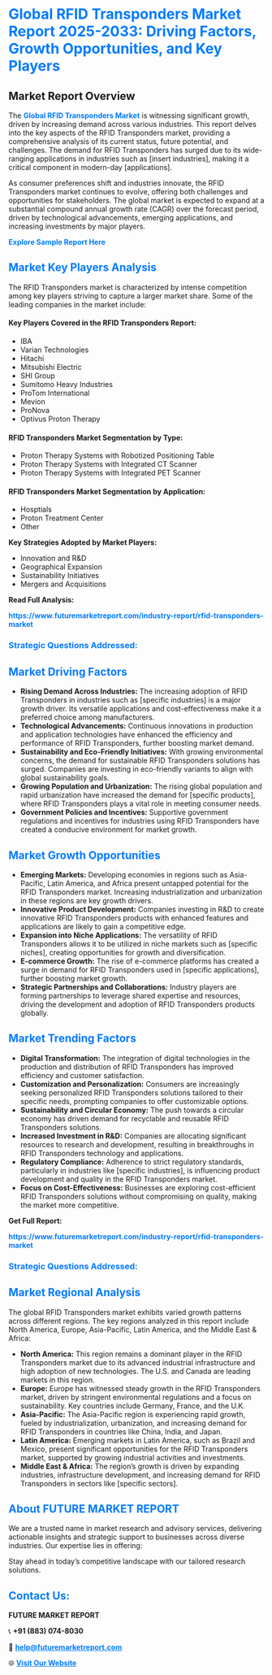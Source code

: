 <h1 style="color: #007BFF;">Global RFID Transponders Market Report 2025-2033: Driving Factors, Growth Opportunities, and Key Players</h1>

<section id="overview">
<h2>Market Report Overview</h2>
<p>The <a href="https://www.futuremarketreport.com/industry-report/rfid-transponders-market" style="color: #007BFF; text-decoration: none;"><strong>Global RFID Transponders Market</strong></a> is witnessing significant growth, driven by increasing demand across various industries. This report delves into the key aspects of the RFID Transponders market, providing a comprehensive analysis of its current status, future potential, and challenges. The demand for RFID Transponders has surged due to its wide-ranging applications in industries such as [insert industries], making it a critical component in modern-day [applications].</p>
<p>As consumer preferences shift and industries innovate, the RFID Transponders market continues to evolve, offering both challenges and opportunities for stakeholders. The global market is expected to expand at a substantial compound annual growth rate (CAGR) over the forecast period, driven by technological advancements, emerging applications, and increasing investments by major players.</p>
</section>

<section id="overview">
<p><a href="https://www.futuremarketreport.com/request-sample/reportId=32484" style="color: #007BFF; text-decoration: none;"><strong>Explore Sample Report Here</strong></a></p>
</section>

<section id="key-players">
<h2 style="color: #007BFF;">Market Key Players Analysis</h2>
<p>The RFID Transponders market is characterized by intense competition among key players striving to capture a larger market share. Some of the leading companies in the market include:</p>
<h4>Key Players Covered in the RFID Transponders Report:</h4>
<ul><li>IBA</li><li>Varian Technologies</li><li>Hitachi</li><li>Mitsubishi Electric</li><li>SHI Group</li><li>Sumitomo Heavy Industries</li><li>ProTom International</li><li>Mevion</li><li>ProNova</li><li>Optivus Proton Therapy</li></ul>
<h4>RFID Transponders Market Segmentation by Type:</h4>
<ul><li>Proton Therapy Systems with Robotized Positioning Table</li><li>Proton Therapy Systems with Integrated CT Scanner</li><li>Proton Therapy Systems with Integrated PET Scanner</li></ul>

<h4>RFID Transponders Market Segmentation by Application:</h4>
<ul><li>Hosptials</li><li>Proton Treatment Center</li><li>Other</li></ul>
<p><strong>Key Strategies Adopted by Market Players:</strong></p>
<ul>
<li>Innovation and R&D</li>
<li>Geographical Expansion</li>
<li>Sustainability Initiatives</li>
<li>Mergers and Acquisitions</li>
</ul>
</section>

<section>
<p><strong>Read Full Analysis: </strong></p><a href="https://www.futuremarketreport.com/industry-report/rfid-transponders-market" style="color: #007BFF; text-decoration: none;"><strong>https://www.futuremarketreport.com/industry-report/rfid-transponders-market</strong></a>
<h3 style="color: #007BFF;">Strategic Questions Addressed:</h3>
</section>

<section id="driving-factors">
<h2 style="color: #007BFF;">Market Driving Factors</h2>
<ul>
<li><strong>Rising Demand Across Industries:</strong> The increasing adoption of RFID Transponders in industries such as [specific industries] is a major growth driver. Its versatile applications and cost-effectiveness make it a preferred choice among manufacturers.</li>
<li><strong>Technological Advancements:</strong> Continuous innovations in production and application technologies have enhanced the efficiency and performance of RFID Transponders, further boosting market demand.</li>
<li><strong>Sustainability and Eco-Friendly Initiatives:</strong> With growing environmental concerns, the demand for sustainable RFID Transponders solutions has surged. Companies are investing in eco-friendly variants to align with global sustainability goals.</li>
<li><strong>Growing Population and Urbanization:</strong> The rising global population and rapid urbanization have increased the demand for [specific products], where RFID Transponders plays a vital role in meeting consumer needs.</li>
<li><strong>Government Policies and Incentives:</strong> Supportive government regulations and incentives for industries using RFID Transponders have created a conducive environment for market growth.</li>
</ul>
</section>

<section id="growth-opportunities">
<h2 style="color: #007BFF;">Market Growth Opportunities</h2>
<ul>
<li><strong>Emerging Markets:</strong> Developing economies in regions such as Asia-Pacific, Latin America, and Africa present untapped potential for the RFID Transponders market. Increasing industrialization and urbanization in these regions are key growth drivers.</li>
<li><strong>Innovative Product Development:</strong> Companies investing in R&D to create innovative RFID Transponders products with enhanced features and applications are likely to gain a competitive edge.</li>
<li><strong>Expansion into Niche Applications:</strong> The versatility of RFID Transponders allows it to be utilized in niche markets such as [specific niches], creating opportunities for growth and diversification.</li>
<li><strong>E-commerce Growth:</strong> The rise of e-commerce platforms has created a surge in demand for RFID Transponders used in [specific applications], further boosting market growth.</li>
<li><strong>Strategic Partnerships and Collaborations:</strong> Industry players are forming partnerships to leverage shared expertise and resources, driving the development and adoption of RFID Transponders products globally.</li>
</ul>
</section>

<section id="trending-factors">
<h2 style="color: #007BFF;">Market Trending Factors</h2>
<ul>
<li><strong>Digital Transformation:</strong> The integration of digital technologies in the production and distribution of RFID Transponders has improved efficiency and customer satisfaction.</li>
<li><strong>Customization and Personalization:</strong> Consumers are increasingly seeking personalized RFID Transponders solutions tailored to their specific needs, prompting companies to offer customizable options.</li>
<li><strong>Sustainability and Circular Economy:</strong> The push towards a circular economy has driven demand for recyclable and reusable RFID Transponders solutions.</li>
<li><strong>Increased Investment in R&D:</strong> Companies are allocating significant resources to research and development, resulting in breakthroughs in RFID Transponders technology and applications.</li>
<li><strong>Regulatory Compliance:</strong> Adherence to strict regulatory standards, particularly in industries like [specific industries], is influencing product development and quality in the RFID Transponders market.</li>
<li><strong>Focus on Cost-Effectiveness:</strong> Businesses are exploring cost-efficient RFID Transponders solutions without compromising on quality, making the market more competitive.</li>
</ul>
</section>

<section>
<p><strong>Get Full Report: </strong></p><a href="https://www.futuremarketreport.com/industry-report/rfid-transponders-market" style="color: #007BFF; text-decoration: none;"><strong>https://www.futuremarketreport.com/industry-report/rfid-transponders-market</strong></a>
<h3 style="color: #007BFF;">Strategic Questions Addressed:</h3>
</section>


<section id="regional-analysis">
<h2 style="color: #007BFF;">Market Regional Analysis</h2>
<p>The global RFID Transponders market exhibits varied growth patterns across different regions. The key regions analyzed in this report include North America, Europe, Asia-Pacific, Latin America, and the Middle East & Africa:</p>
<ul>
<li><strong>North America:</strong> This region remains a dominant player in the RFID Transponders market due to its advanced industrial infrastructure and high adoption of new technologies. The U.S. and Canada are leading markets in this region.</li>
<li><strong>Europe:</strong> Europe has witnessed steady growth in the RFID Transponders market, driven by stringent environmental regulations and a focus on sustainability. Key countries include Germany, France, and the U.K.</li>
<li><strong>Asia-Pacific:</strong> The Asia-Pacific region is experiencing rapid growth, fueled by industrialization, urbanization, and increasing demand for RFID Transponders in countries like China, India, and Japan.</li>
<li><strong>Latin America:</strong> Emerging markets in Latin America, such as Brazil and Mexico, present significant opportunities for the RFID Transponders market, supported by growing industrial activities and investments.</li>
<li><strong>Middle East & Africa:</strong> The region’s growth is driven by expanding industries, infrastructure development, and increasing demand for RFID Transponders in sectors like [specific sectors].</li>
</ul>
</section>

<footer>
<h2 style="color: #007BFF;">About FUTURE MARKET REPORT</h2>
<p>We are a trusted name in market research and advisory services, delivering actionable insights and strategic support to businesses across diverse industries. Our expertise lies in offering:</p>

<p>Stay ahead in today’s competitive landscape with our tailored research solutions.</p>

<h2 style="color: #007BFF;">Contact Us:</h2>
<p><strong>FUTURE MARKET REPORT</strong></p>
<p>📞 <strong>+91 (883) 074-8030</strong></p>
<p>📧 <strong><a href="mailto:help@futuremarketreport.com" style="color: #007BFF;">help@futuremarketreport.com</a></strong></p>
<p>🌐 <strong><a href="https://www.futuremarketreport.com/" style="color: #007BFF;">Visit Our Website</a></strong></p>
</footer>